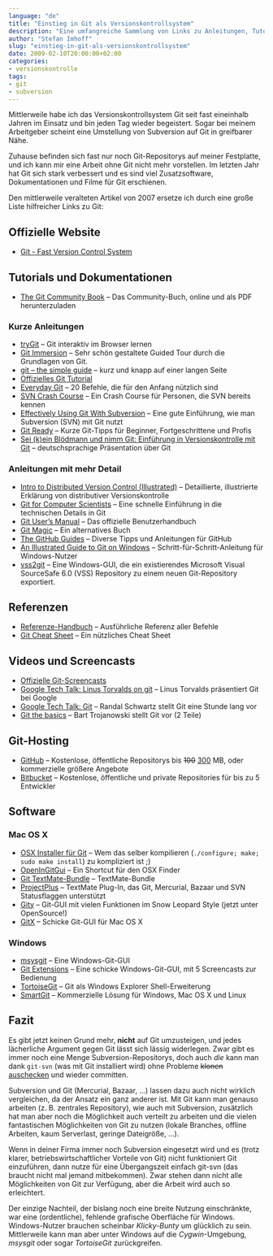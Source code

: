 ```yaml
---
language: "de"
title: "Einstieg in Git als Versionskontrollsystem"
description: "Eine umfangreiche Sammlung von Links zu Anleitungen, Tutorials, Screencasts und Dokumentationen zu Git."
author: "Stefan Imhoff"
slug: "einstieg-in-git-als-versionskontrollsystem"
date: 2009-02-10T20:00:00+02:00
categories:
- versionskontrolle
tags:
- git
- subversion
---
```


Mittlerweile habe ich das Versionskontrollsystem Git seit fast eineinhalb Jahren im Einsatz und bin jeden Tag wieder begeistert. Sogar bei meinem Arbeitgeber scheint eine Umstellung von Subversion auf Git in greifbarer Nähe.

Zuhause befinden sich fast nur noch Git-Repositorys auf meiner Festplatte, und ich kann mir eine Arbeit ohne Git nicht mehr vorstellen. Im letzten Jahr hat Git sich stark verbessert und es sind viel Zusatzsoftware, Dokumentationen und Filme für Git erschienen.

Den mittlerweile veralteten Artikel von 2007 ersetze ich durch eine große Liste hilfreicher Links zu Git:

## Offizielle Website
* [Git - Fast Version Control System](https://git-scm.com/ "Git - Fast Version Control System")

## Tutorials und Dokumentationen
* [The Git Community Book](https://git-scm.com/book) – Das Community-Buch, online und als PDF herunterzuladen

### Kurze Anleitungen
* [tryGit](https://try.github.io/levels/1/challenges/1) – Git interaktiv im Browser lernen
* [Git Immersion](http://gitimmersion.com/) – Sehr schön gestaltete Guided Tour durch die Grundlagen von Git.
* [git – the simple guide](http://rogerdudler.github.io/git-guide/) – kurz und knapp auf einer langen Seite
* [Offizielles Git Tutorial](https://www.kernel.org/pub/software/scm/git/docs/gittutorial.html)
* [Everyday Git](https://www.kernel.org/pub/software/scm/git/docs/everyday.html "Everyday GIT With 20 Commands Or So") – 20 Befehle, die für den Anfang nützlich sind
* [SVN Crash Course](https://git-scm.com/course/svn.html) – Ein Crash Course für Personen, die SVN bereits kennen
* [Effectively Using Git With Subversion](https://www.viget.com/articles/effectively-using-git-with-subversion) – Eine gute Einführung, wie man Subversion (SVN) mit Git nutzt
* [Git Ready](http://gitready.com/ "git ready &raquo; daily tips for the noob to the guru") – Kurze Git-Tipps für Beginner, Fortgeschrittene und Profis
* [Sei (k)ein Blödmann und nimm Git: Einführung in Versionskontrolle mit Git](http://goo.gl/Aea52) – deutschsprachige Präsentation über Git

### Anleitungen mit mehr Detail
* [Intro to Distributed Version Control (Illustrated)](https://betterexplained.com/articles/intro-to-distributed-version-control-illustrated/) – Detaillierte, illustrierte Erklärung von distributiver Versionskontrolle
* [Git for Computer Scientists](http://eagain.net/articles/git-for-computer-scientists/ "Tv's cobweb: Git for Computer Scientists") – Eine schnelle Einführung in die technischen Details in Git
* [Git User’s Manual](https://www.kernel.org/pub/software/scm/git/docs/user-manual.html) – Das offizielle Benutzerhandbuch
* [Git Magic](http://www-cs-students.stanford.edu/~blynn/gitmagic/ "Git Magic - Preface") – Ein alternatives Buch
* [The GitHub Guides](https://help.github.com/) – Diverse Tipps und Anleitungen für GitHub
* [An Illustrated Guide to Git on Windows](http://nathanj.github.io/gitguide/ "An Illustrated Guide to Git on Windows") – Schritt-für-Schritt-Anleitung für Windows-Nutzer
* [vss2git](https://github.com/trevorr/vss2git) – Eine Windows-GUI, die ein existierendes Microsoft Visual SourceSafe 6.0 (VSS) Repository zu einem neuen Git-Repository exportiert.

## Referenzen

* [Referenze-Handbuch](https://www.kernel.org/pub/software/scm/git/docs/) – Ausführliche Referenz aller Befehle
* [Git Cheat Sheet](http://zrusin.blogspot.de/2007/09/git-cheat-sheet.html) – Ein nützliches Cheat Sheet

## Videos und Screencasts
* [Offizielle Git-Screencasts](https://git-scm.com/videos)
* [Google Tech Talk: Linus Torvalds on git](https://www.youtube.com/watch?v=4XpnKHJAok8) – Linus Torvalds präsentiert Git bei Google
* [Google Tech Talk: Git](https://www.youtube.com/watch?v=8dhZ9BXQgc4 "YouTube - Git") – Randal Schwartz stellt Git eine Stunde lang vor
* [Git the basics](http://excess.org/article/2008/07/ogre-git-tutorial/ "OGRE Git Tutorial - excess.org") – Bart Trojanowski stellt Git vor (2 Teile)

## Git-Hosting
* [GitHub](https://github.com/) – Kostenlose, öffentliche Repositorys bis <del>100</del> <ins>300</ins> MB, oder kommerzielle größere Angebote
* [Bitbucket](https://bitbucket.org/) – Kostenlose, öffentliche und private Repositories für bis zu 5 Entwickler

## Software

### Mac OS X
* [OSX Installer für Git](https://code.google.com/archive/p/git-osx-installer) – Wem das selber kompilieren (`./configure; make; sudo make install`) zu kompliziert ist ;)
* [OpenInGitGui](https://code.google.com/archive/p/git-osx-installer/wikis/OpenInGitGui.wiki) – Ein Shortcut für den OSX Finder
* [Git TextMate-Bundle](https://github.com/jcf/git-tmbundle) – TextMate-Bundle
* [ProjectPlus](http://ciaranwal.sh/2008/08/05/textmate-plug-in-projectplus "Ciarán Walsh’s Blog &raquo; TextMate Plug-in: ProjectPlus") – TextMate Plug-In, das Git, Mercurial, Bazaar und SVN Statusflaggen unterstützt
* [Gity](https://github.com/beheadedmyway/gity) – Git-GUI mit vielen Funktionen im Snow Leopard Style (jetzt unter OpenSource!)
* [GitX](http://gitx.frim.nl/ "GitX") – Schicke Git-GUI für Mac OS X

### Windows
* [msysgit](https://code.google.com/archive/p/msysgit) – Eine Windows-Git-GUI
* [Git Extensions](https://code.google.com/archive/p/gitextensions) – Eine schicke Windows-Git-GUI, mit 5 Screencasts zur Bedienung
* [TortoiseGit](https://tortoisegit.org) – Git als Windows Explorer Shell-Erweiterung
* [SmartGit](http://www.syntevo.com/smartgit/) – Kommerzielle Lösung für Windows, Mac OS X und Linux

## Fazit

Es gibt jetzt keinen Grund mehr, **nicht** auf Git umzusteigen, und jedes lächerliche Argument gegen Git lässt sich lässig widerlegen. Zwar gibt es immer noch eine Menge Subversion-Repositorys, doch auch *die* kann man dank `git-svn` (was mit Git installiert wird) ohne Probleme <del>klonen</del> <ins>auschecken</ins> und wieder committen.

Subversion und Git (Mercurial, Bazaar, …) lassen dazu auch nicht wirklich vergleichen, da der Ansatz ein ganz anderer ist. Mit Git kann man genauso arbeiten (z. B. zentrales Repository), wie auch mit Subversion, zusätzlich hat man aber noch die Möglichkeit auch verteilt zu arbeiten und die vielen fantastischen Möglichkeiten von Git zu nutzen (lokale Branches, offline Arbeiten, kaum Serverlast, geringe Dateigröße, …).

Wenn in deiner Firma immer noch Subversion eingesetzt wird und es (trotz klarer, betriebswirtschaftlicher Vorteile von Git) nicht funktioniert Git einzuführen, dann nutze für eine Übergangszeit einfach git-svn (das braucht nicht mal jemand mitbekommen). Zwar stehen dann nicht alle Möglichkeiten von Git zur Verfügung, aber die Arbeit wird auch so erleichtert.

Der einzige Nachteil, der bislang noch eine breite Nutzung einschränkte, war eine (ordentliche), fehlende grafische Oberfläche für Windows. Windows-Nutzer brauchen scheinbar *Klicky-Bunty* um glücklich zu sein. Mittlerweile kann man aber unter Windows auf die *Cygwin*-Umgebung, *msysgit* oder sogar *TortoiseGit* zurückgreifen.
